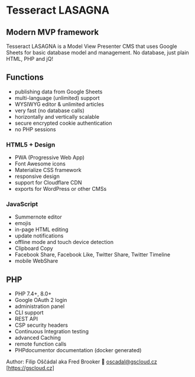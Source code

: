 # Tesseract LASAGNA

## Modern MVP framework

Tesseract LASAGNA is a Model View Presenter CMS that uses Google Sheets for basic database model and management. No database, just plain HTML, PHP and jQ!

## Functions

* publishing data from Google Sheets
* multi-language (unlimited) support
* WYSIWYG editor & unlimited articles
* very fast (no database calls)
* horizontally and vertically scalable
* secure encrypted cookie authentication
* no PHP sessions

### HTML5 + Design

* PWA (Progressive Web App)
* Font Awesome icons
* Materialize CSS framework
* responsive design
* support for Cloudflare CDN
* exports for WordPress or other CMSs

### JavaScript

* Summernote editor
* emojis
* in-page HTML editing
* update notifications
* offline mode and touch device detection
* Clipboard Copy
* Facebook Share, Facebook Like, Twitter Share, Twitter Timeline
* mobile WebShare

## PHP

* PHP 7.4+, 8.0+
* Google OAuth 2 login
* administration panel
* CLI support
* REST API
* CSP security headers
* Continuous Integration testing
* advanced Caching
* remote function calls
* PHPdocumentor documentation (docker generated)

Author: Filip Oščádal aka Fred Brooker 💌 <oscadal@gscloud.cz> [https://gscloud.cz]
